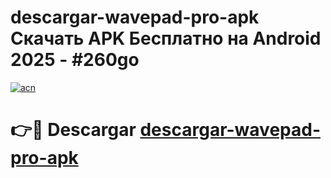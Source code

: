 # descargar-wavepad-pro-apk Скачать APK Бесплатно на Android 2025 - #260go

[![acn](https://github.com/user-attachments/assets/0f9c940e-d8b0-45ae-aac7-cd30a18b3e1c)](https://apps.freeplayer.one?title=descargar-wavepad-pro-apk&ref=9RF)

# 👉🔴 Descargar [descargar-wavepad-pro-apk](https://apps.freeplayer.one?title=descargar-wavepad-pro-apk&ref=9RF)